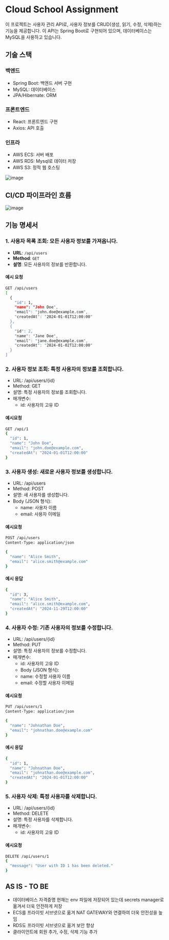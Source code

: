 # Cloud School Assignment

이 프로젝트는 사용자 관리 API로, 사용자 정보를 CRUD(생성, 읽기, 수정, 삭제)하는 기능을 제공합니다. 이 API는 Spring Boot로 구현되어 있으며, 데이터베이스는 MySQL을 사용하고 있습니다.

## 기술 스택
### 백엔드
- Spring Boot: 백엔드 서버 구현
- MySQL: 데이터베이스
- JPA/Hibernate: ORM
### 프론트엔드
- React: 프론트엔드 구현
- Axios: API 호출
### 인프라
- AWS ECS: 서버 배포
- AWS RDS: Mysql로 데이터 저장
- AWS S3: 정적 웹 호스팅
  
![image](https://github.com/user-attachments/assets/368ec893-af1a-4de9-b5e4-0ad2b2874ad0)

## CI/CD 파이프라인 흐름
![image](https://github.com/user-attachments/assets/5851ca29-089e-4147-a283-049277a1b7a3)


## 기능 명세서

### 1. **사용자 목록 조회**: 모든 사용자 정보를 가져옵니다.

- **URL**: `/api/users`
- **Method**: `GET`
- **설명**: 모든 사용자의 정보를 반환합니다.

#### 예시 요청

```bash
GET /api/users
[
  {
    "id": 1,
    "name": "John Doe",
    "email": "john.doe@example.com",
    "createdAt": "2024-01-01T12:00:00"
  },
  {
    "id": 2,
    "name": "Jane Doe",
    "email": "jane.doe@example.com",
    "createdAt": "2024-01-02T12:00:00"
  }
]
```
### 2. **사용자 정보 조회**: 특정 사용자의 정보를 조회합니다.
- URL: /api/users/{id}
- Method: GET
- 설명: 특정 사용자의 정보를 조회합니다.
- 매개변수:
  - id: 사용자의 고유 ID
#### 예시요청
```bash
GET /api/1
{
  "id": 1,
  "name": "John Doe",
  "email": "john.doe@example.com",
  "createdAt": "2024-01-01T12:00:00"
}
```
### 3. **사용자 생성**: 새로운 사용자 정보를 생성합니다.
- URL: /api/users
- Method: POST
- 설명: 새 사용자를 생성합니다.
- Body (JSON 형식):
  - name: 사용자 이름
  - email: 사용자 이메일
#### 예시요청
```bash
POST /api/users
Content-Type: application/json

{
  "name": "Alice Smith",
  "email": "alice.smith@example.com"
}
```
#### 예시 응답
```bash
{
  "id": 3,
  "name": "Alice Smith",
  "email": "alice.smith@example.com",
  "createdAt": "2024-11-29T12:00:00"
}
```
### 4. **사용자 수정**: 기존 사용자의 정보를 수정합니다.
- URL: /api/users/{id}
- Method: PUT
- 설명: 특정 사용자의 정보를 수정합니다.
- 매개변수:
  - id: 사용자의 고유 ID
  - Body (JSON 형식):
  - name: 수정할 사용자 이름
  - email: 수정할 사용자 이메일
#### 예시요청
```bash
PUT /api/users/1
Content-Type: application/json

{
  "name": "Johnathan Doe",
  "email": "johnathan.doe@example.com"
}
```
#### 예시 응답
```bash
{
  "id": 1,
  "name": "Johnathan Doe",
  "email": "johnathan.doe@example.com",
  "createdAt": "2024-01-01T12:00:00"
}
```
### 5. **사용자 삭제**: 특정 사용자를 삭제합니다.
- URL: /api/users/{id}
- Method: DELETE
- 설명: 특정 사용자를 삭제합니다.
- 매개변수:
  - id: 사용자의 고유 ID

#### 예시요청
```bash
DELETE /api/users/1
{
  "message": "User with ID 1 has been deleted."
}
```

## AS IS - TO BE
- 데이터베이스 자격증명 현재는 env 파일에 저장되어 있는데 secrets manager로 옮겨서 더욱 안전하게 저장
- ECS를 프라이빗 서브넷으로 옮겨 NAT GATEWAY와 연결하여 더욱 안전성을 높임
- RDS도 프라이빗 서브넷으로 옮겨 보안 향상
- 클라이언트에 회원 추가, 수정, 삭제 기능 추가